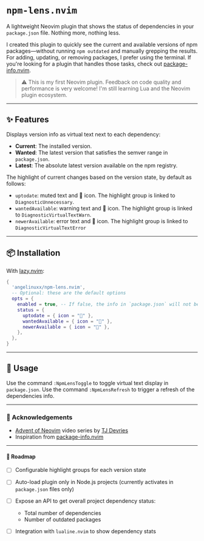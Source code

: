 # `npm-lens.nvim`

A lightweight Neovim plugin that shows the status of dependencies in your
`package.json` file. Nothing more, nothing less.

I created this plugin to quickly see the current and available versions of npm
packages—without running `npm outdated` and manually grepping the results. For
adding, updating, or removing packages, I prefer using the terminal. If you're
looking for a plugin that handles those tasks, check out [package-info.nvim](https://github.com/vuki656/package-info.nvim).

> ⚠️ This is my first Neovim plugin. Feedback on code quality and performance
> is very welcome! I'm still learning Lua and the Neovim plugin ecosystem.

---

## ✨ Features

Displays version info as virtual text next to each dependency:

- **Current**: The installed version.
- **Wanted**: The latest version that satisfies the semver range in `package.json`.
- **Latest**: The absolute latest version available on the npm registry.

The highlight of current changes based on the version state, by default as follows:

- `uptodate`: muted text and 󰄲 icon. The highlight group is linked to `DiagnosticUnnecessary`.
- `wantedAvailable`: warning text and 󰍵 icon. The highlight group is linked to `DiagnosticVirtualTextWarn`.
- `newerAvailable`: error text and 󰀧 icon. The highlight group is linked to `DiagnosticVirtualTextError`

---

## 📦 Installation

With [lazy.nvim](https://github.com/folke/lazy.nvim):

```lua
{
  'angelinuxx/npm-lens.nvim',
  -- Optional: these are the default options
  opts = {
    enabled = true, -- If false, the info in `package.json` will not be displayed until `:NpmLensToggle` is called
    status = {
      uptodate = { icon = "󰄲" },
      wantedAvailable = { icon = "󰍵" },
      newerAvailable = { icon = "󰀧" },
    },
  },
}
```

---

## 🚀 Usage

Use the command `:NpmLensToggle` to toggle virtual text display in `package.json`.
Use the command `:NpmLensRefresh` to trigger a refresh of the dependencies info.

---

### 🙏 Acknowledgements

- [Advent of Neovim](https://www.youtube.com/playlist?list=PLep05UYkc6wTyBe7kPjQFWVXTlhKeQejM) video series by [TJ Devries](https://github.com/tjdevries)
- Inspiration from [package-info.nvim](https://github.com/vuki656/package-info.nvim)

---

#### 🧭 Roadmap

- [ ] Configurable highlight groups for each version state
- [ ] Auto-load plugin only in Node.js projects (currently activates in `package.json` files only)
- [ ] Expose an API to get overall project dependency status:

  - Total number of dependencies
  - Number of outdated packages

- [ ] Integration with `lualine.nvim` to show dependency stats
